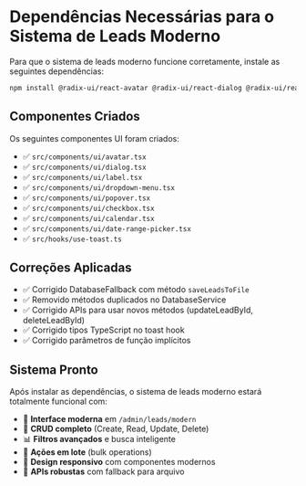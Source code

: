 # Dependências Necessárias para o Sistema de Leads Moderno

Para que o sistema de leads moderno funcione corretamente, instale as seguintes dependências:

```bash
npm install @radix-ui/react-avatar @radix-ui/react-dialog @radix-ui/react-label @radix-ui/react-dropdown-menu @radix-ui/react-popover @radix-ui/react-checkbox react-day-picker
```

## Componentes Criados

Os seguintes componentes UI foram criados:

- ✅ `src/components/ui/avatar.tsx`
- ✅ `src/components/ui/dialog.tsx` 
- ✅ `src/components/ui/label.tsx`
- ✅ `src/components/ui/dropdown-menu.tsx`
- ✅ `src/components/ui/popover.tsx`
- ✅ `src/components/ui/checkbox.tsx`
- ✅ `src/components/ui/calendar.tsx`
- ✅ `src/components/ui/date-range-picker.tsx`
- ✅ `src/hooks/use-toast.ts`

## Correções Aplicadas

- ✅ Corrigido DatabaseFallback com método `saveLeadsToFile`
- ✅ Removido métodos duplicados no DatabaseService
- ✅ Corrigido APIs para usar novos métodos (updateLeadById, deleteLeadById)
- ✅ Corrigido tipos TypeScript no toast hook
- ✅ Corrigido parâmetros de função implícitos

## Sistema Pronto

Após instalar as dependências, o sistema de leads moderno estará totalmente funcional com:

- 🎯 **Interface moderna** em `/admin/leads/modern`
- 🔧 **CRUD completo** (Create, Read, Update, Delete)
- 📊 **Filtros avançados** e busca inteligente
- 🚀 **Ações em lote** (bulk operations)
- 📱 **Design responsivo** com componentes modernos
- 💾 **APIs robustas** com fallback para arquivo